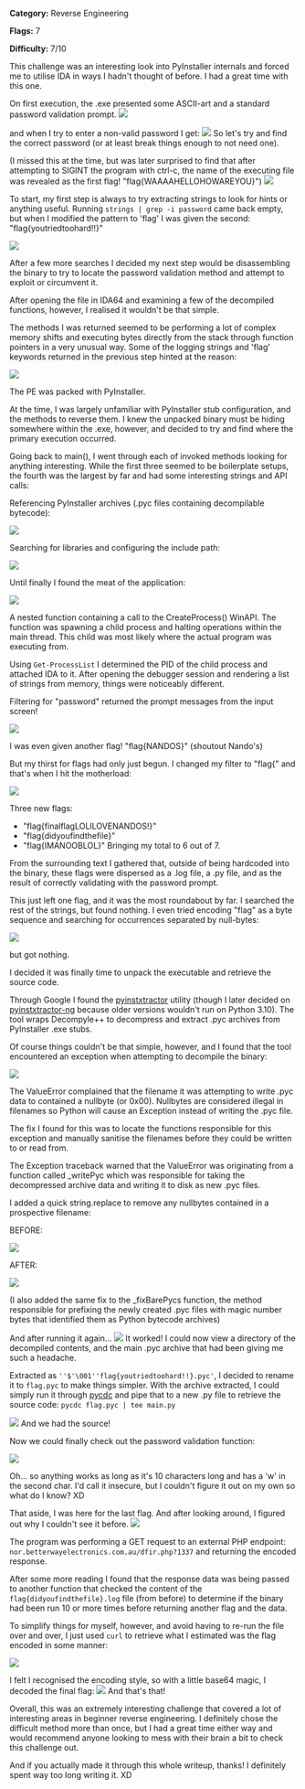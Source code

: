 **Category:** Reverse Engineering

**Flags:** 7

**Difficulty:** 7/10

This challenge was an interesting look into PyInstaller internals and forced me to utilise IDA in ways I hadn't thought of before. I had a great time with this one.

On first execution, the .exe presented some ASCII-art and a standard password validation prompt.
![](images/qut_ctf_password_validation.png)

and when I try to enter a non-valid password I get:
![](images/qut_ctf_prompt_failed.png)
So let's try and find the correct password (or at least break things enough to not need one).

(I missed this at the time, but was later surprised to find that after attempting to SIGINT the program with ctrl-c, the name of the executing file was revealed as the first flag! "flag{WAAAAHELLOHOWAREYOU}")
![](images/qut_ctf_first_flag.png)

To start, my first step is always to try extracting strings to look for hints or anything useful.
Running `strings | grep -i password` came back empty, but when I modified the pattern to 'flag' I was given the second: "flag{youtriedtoohard!!}"

![](images/qut_ctf_second_flag.png)

After a few more searches I decided my next step would be disassembling the binary to try to locate the password validation method and attempt to exploit or circumvent it.

After opening the file in IDA64 and examining a few of the decompiled functions, however, I realised it wouldn't be that simple. 

The methods I was returned seemed to be performing a lot of complex memory shifts and executing bytes directly from the stack through function pointers in a very unusual way. Some of the logging strings  and 'flag' keywords returned in the previous step hinted at the reason:

![](images/qut_ctf_die_summary.png)

The PE was packed with PyInstaller.

At the time, I was largely unfamiliar with PyInstaller stub configuration, and the methods to reverse them. I knew the unpacked binary must be hiding somewhere within the .exe, however, and decided to try and find where the primary execution occurred.

Going back to main(), I went through each of invoked methods looking for anything interesting. While the first three seemed to be boilerplate setups, the fourth was the largest by far and had some interesting strings and API calls:

Referencing PyInstaller archives (.pyc files containing decompilable bytecode):

![](images/qut_ctf_cannot_open_archive.png)

Searching for libraries and configuring the include path:

![](images/qut_ctf_setdlldir.png)


Until finally I found the meat of the application:

![](images/qut_ctf_create_proc.png)

A nested function containing a call to the CreateProcess() WinAPI. The function was spawning a child process and halting operations within the main thread. This child was most likely where the actual program was executing from.

Using `Get-ProcessList` I determined the PID of the child process and attached IDA to it. After opening the debugger session and rendering a list of strings from memory, things were noticeably different. 

Filtering for "password" returned the prompt messages from the input screen!

![](images/qut_ctf_password_strings.png)

I was even given another flag! "flag{NANDOS}" (shoutout Nando's)

But my thirst for flags had only just begun. I changed my filter to "flag{" and that's when I hit the motherload:

![](images/qut_ctf_motherload.png)

Three new flags:
- "flag{finalflagLOLILOVENANDOS!}"
- "flag{didyoufindthefile}"
- "flag{IMANOOBLOL}"
Bringing my total to 6 out of 7.

From the surrounding text I gathered that, outside of being hardcoded into the binary, these flags were dispersed as a .log file, a .py file, and as the result of correctly validating with the password prompt.

This just left one flag, and it was the most roundabout by far. 
I searched the rest of the strings, but found nothing. I even tried encoding "flag" as a byte sequence and searching for occurrences separated by null-bytes:

![](images/qut_ctf_flag_bytes.png)

but got nothing.

I decided it was finally time to unpack the executable and retrieve the source code.

Through Google I found the [pyinstxtractor](github.com/extremecoders-re/pyinstxtractor) utility (though I later decided on [pyinstxtractor-ng](https://github.com/pyinstxtractor/pyinstxtractor-ng) because older versions wouldn't run on Python 3.10). The tool wraps Decompyle++ to decompress and extract .pyc archives from PyInstaller .exe stubs.

Of course things couldn't be that simple, however, and I found that the tool encountered an exception when attempting to decompile the binary:

![](images/qut_ctf_pyinstxtractor_exception.png)

The ValueError complained that the filename it was attempting to write .pyc data to contained a nullbyte (or 0x00). Nullbytes are considered illegal in filenames so Python will cause an Exception instead of writing the .pyc file.

The fix I found for this was to locate the functions responsible for this exception and manually sanitise the filenames before they could be written to or read from.

The Exception traceback warned that the ValueError was originating from a function called \_writePyc which was responsible for taking the decompressed archive data and writing it to disk as new .pyc files.

I added a quick string.replace to remove any nullbytes contained in a prospective filename:

BEFORE:

![](images/qut_ctf_pyinstxtractor_fix_before.png)

AFTER:

![](images/qut_ctf_pyinstxtractor_fix_after.png)

(I also added the same fix to the \_fixBarePycs function, the method responsible for prefixing the newly created .pyc files with magic number bytes that identified them as Python bytecode archives)

And after running it again...
![](images/qut_ctf_pinstxtractor_FIXED.png)
It worked!
I could now view a directory of the decompiled contents, and the main .pyc archive that had been giving me such a headache.

Extracted as `''$'\001''flag{youtriedtoohard!!}.pyc'`, I decided to rename it to `flag.pyc` to make things simpler. With the archive extracted, I could simply run it through [pycdc](https://github.com/zrax/pycdc) and pipe that to a new .py file to retrieve the source code: `pycdc flag.pyc | tee main.py`

![](images/qut_ctf_source_code.png)
And we had the source!

Now we could finally check out the password validation function:

![](images/qut_ctf_pwd_func.png)

Oh... so anything works as long as it's 10 characters long and has a 'w' in the second char. I'd call it insecure, but I couldn't figure it out on my own so what do I know? XD

That aside, I was here for the last flag. And after looking around, I figured out why I couldn't see it before.
![](images/qut_ctf_connection_func.png)

The program was performing a GET request to an external PHP endpoint: 
`nor.betterwayelectronics.com.au/dfir.php?1337`
and returning the encoded response. 

After some more reading I found that the response data was being passed to another function that checked the content of the `flag{didyoufindthefile}.log` file (from before) to determine if the binary had been run 10 or more times before returning another flag and the data.

To simplify things for myself, however, and avoid having to re-run the file over and over, I just used `curl` to retrieve what I estimated was the flag encoded in some manner:

![](images/qut_ctf_final_flag_encoded.png)

I felt I recognised the encoding style, so with a little base64 magic, I decoded the final flag:
![](images/qut_ctf_funny_pipes.png)
And that's that!

Overall, this was an extremely interesting challenge that covered a lot of interesting areas in beginner reverse engineering. I definitely chose the difficult method more than once, but I had a great time either way and would recommend anyone looking to mess with their brain a bit to check this challenge out. 

And if you actually made it through this whole writeup, thanks! I definitely spent way too long writing it. XD

